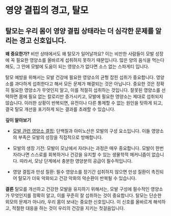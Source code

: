 ﻿# 영양 결핍의 경고, 탈모
## 탈모는 우리 몸이 영양 결핍 상태라는 더 심각한 문제를 알리는 경고 신호입니다.

  
**왜 중요한가?**
비만 상태에서도 왜 탈모가 일어날까요? 이는 비만한 사람들이 모발 성장에 꼭 필요한 영양소를 올바르게 섭취하지 못하기 때문입니다. 많은 양의 음식을 먹는다 해도, 그 안에 모발에 도움이 되는 영양소가 없다면 소스 없는 스파게티 입니다.  
  
탈모 예방을 위해서는 모발 건강에 필요한 영양소의 균형 잡힌 섭취가 중요합니다. 영양소를 과다하게 섭취한다고 해서 모든 문제가 해결되는 것은 아닙니다. 중요한 것은 정확히 필요한 영양소가 무엇인지 알고, 이를 적절히 섭취하는 것입니다. 잘못된 영양소를 선택하면 몸에 필요 없는 칼로리만 증가시키고, 모발에 필요한 영양소는 제대로 섭취되지 않습니다. 이러한 상황이 반복되면, 유전이나 다른 통제할 수 없는 원인을 탓하게 되고, 결국 탈모 개선을 포기하게 되는 결과를 초래할 수 있습니다.  
  
**깊이 알아보기**  

 - [모발 관련 영양소 결핍](https://frontier-three.vercel.app/kr/m04/m0403/m040301/m04030102): 단백질과 아미노산은 모발의 구성 요소입니다. 이들 영양소의 부족은 모발의 성장을 직접적으로 방해합니다. 
 
 - 모발의 생장 기전: 모발이 모낭에서 자라나는 과정은 매우 중요합니다. 모발이 한번 자라나면 스스로를 회복하거나 건강을 유지할 수 있는 생물학적 메커니즘이 없습니다. 따라서, 모낭 단계에서 충분한 영양분의 공급이 필수적입니다.  
 
 - 영양 결핍과 만성 질환: 필수 영양소를 장기간 섭취하지 않으면 만성 질환이 촉진되어 탈모가 더욱 악화되고 건강 악화의 악순환이 반복될 수 있습니다.  
  
**결론**
탈모를 개선하고 건강한 모발을 유지하기 위해서는, 모발 구성에 필수적인 영양소가 무엇인지를 정확히 알고, 이를 꾸준히 잘 섭취하는 것이 중요합니다. 탈모는 단순한 외모의 문제가 아니라, 우리 몸이 보내는 중요한 신호입니다. 이 신호를 올바르게 해석하고, 적절한 대응을 하는 것이 우리의 건강을 지키는 첫걸음입니다.
